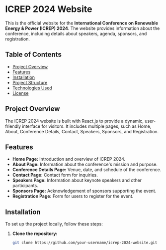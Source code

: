 # ICREP 2024 Website

This is the official website for the **International Conference on Renewable Energy & Power (ICREP) 2024**. The website provides information about the conference, including details about speakers, agenda, sponsors, and registration.

## Table of Contents

- [Project Overview](#project-overview)
- [Features](#features)
- [Installation](#installation)
- [Project Structure](#project-structure)
- [Technologies Used](#technologies-used)
- [License](#license)

## Project Overview

The ICREP 2024 website is built with React.js to provide a dynamic, user-friendly interface for visitors. It includes multiple pages, such as Home, About, Conference Details, Contact, Speakers, Sponsors, and Registration.

## Features

- **Home Page:** Introduction and overview of ICREP 2024.
- **About Page:** Information about the conference's mission and purpose.
- **Conference Details Page:** Venue, date, and schedule of the conference.
- **Contact Page:** Contact form for inquiries.
- **Speakers Page:** Information about keynote speakers and other participants.
- **Sponsors Page:** Acknowledgement of sponsors supporting the event.
- **Registration Page:** Form for users to register for the event.

## Installation

To set up the project locally, follow these steps:

1. **Clone the repository:**
   ```bash
   git clone https://github.com/your-username/icrep-2024-website.git

